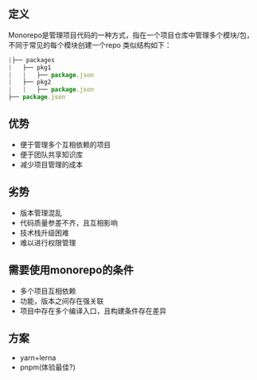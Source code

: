 ## 定义
Monorepo是管理项目代码的一种方式，指在一个项目仓库中管理多个模块/包，不同于常见的每个模块创建一个repo
类似结构如下：
```javascript
|├── packages
|   ├── pkg1
|   |   ├── package.json
|   ├── pkg2
|   |   ├── package.json
├── package.json
```
## 优势

- 便于管理多个互相依赖的项目
- 便于团队共享知识库
- 减少项目管理的成本
## 劣势

- 版本管理混乱
- 代码质量参差不齐，且互相影响
- 技术栈升级困难
- 难以进行权限管理
## 需要使用monorepo的条件

- 多个项目互相依赖
- 功能，版本之间存在强关联
- 项目中存在多个编译入口，且构建条件存在差异
## 方案

- yarn+lerna
- pnpm(体验最佳?)
